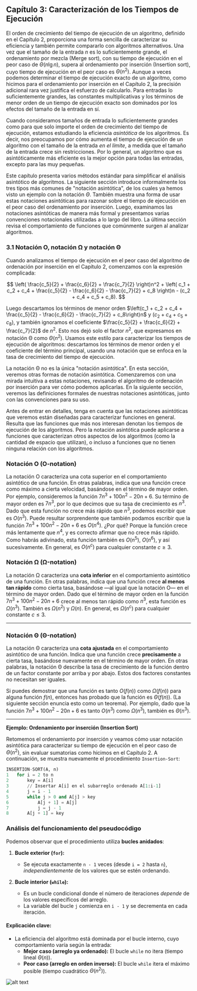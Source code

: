 ## Capítulo 3: Caracterización de los Tiempos de Ejecución

El orden de crecimiento del tiempo de ejecución de un algoritmo, definido en el Capítulo 2, proporciona una forma sencilla de caracterizar su eficiencia y también permite compararlo con algoritmos alternativos. Una vez que el tamaño de la entrada $n$ es lo suficientemente grande, el ordenamiento por mezcla (Merge sort), con su tiempo de ejecución en el peor caso de $\Theta(n \lg n)$, supera al ordenamiento por inserción (Insertion sort), cuyo tiempo de ejecución en el peor caso es $\Theta(n^2)$. Aunque a veces podemos determinar el tiempo de ejecución exacto de un algoritmo, como hicimos para el ordenamiento por inserción en el Capítulo 2, la precisión adicional rara vez justifica el esfuerzo de calcularlo. Para entradas lo suficientemente grandes, las constantes multiplicativas y los términos de menor orden de un tiempo de ejecución exacto son dominados por los efectos del tamaño de la entrada en sí.

Cuando consideramos tamaños de entrada lo suficientemente grandes como para que solo importe el orden de crecimiento del tiempo de ejecución, estamos estudiando la eficiencia _asintótica_ de los algoritmos. Es decir, nos preocupamos por cómo aumenta el tiempo de ejecución de un algoritmo con el tamaño de la entrada _en el límite_, a medida que el tamaño de la entrada crece sin restricciones. Por lo general, un algoritmo que es asintóticamente más eficiente es la mejor opción para todas las entradas, excepto para las muy pequeñas.

Este capítulo presenta varios métodos estándar para simplificar el análisis asintótico de algoritmos. La siguiente sección introduce informalmente los tres tipos más comunes de "notación asintótica", de los cuales ya hemos visto un ejemplo con la notación $\Theta$. También muestra una forma de usar estas notaciones asintóticas para razonar sobre el tiempo de ejecución en el peor caso del ordenamiento por inserción. Luego, examinamos las notaciones asintóticas de manera más formal y presentamos varias convenciones notacionales utilizadas a lo largo del libro. La última sección revisa el comportamiento de funciones que comúnmente surgen al analizar algoritmos.

### 3.1 Notación O, notación Ω y notación Θ

Cuando analizamos el tiempo de ejecución en el peor caso del algoritmo de ordenación por inserción en el Capítulo 2, comenzamos con la expresión complicada:

$$
\left( \frac{c_5}{2} + \frac{c_6}{2} + \frac{c_7}{2} \right)n^2 + \left( c_1 + c_2 + c_4 + \frac{c_5}{2} - \frac{c_6}{2} - \frac{c_7}{2} + c_8 \right)n - (c_2 + c_4 + c_5 + c_8).
$$

Luego descartamos los términos de menor orden $\left(c_1 + c_2 + c_4 + \frac{c_5}{2} - \frac{c_6}{2} - \frac{c_7}{2} + c_8\right)n$ y $(c_2 + c_4 + c_5 + c_8)$, y también ignoramos el coeficiente $\frac{c_5}{2} + \frac{c_6}{2} + \frac{c_7}{2}$ de $n^2$. Esto nos dejó solo el factor $n^2$, que expresamos en notación Θ como $\Theta(n^2)$. Usamos este estilo para caracterizar los tiempos de ejecución de algoritmos: descartamos los términos de menor orden y el coeficiente del término principal, usando una notación que se enfoca en la tasa de crecimiento del tiempo de ejecución.
 
La notación Θ no es la única "notación asintótica". En esta sección, veremos otras formas de notación asintótica. Comenzaremos con una mirada intuitiva a estas notaciones, revisando el algoritmo de ordenación por inserción para ver cómo podemos aplicarlas. En la siguiente sección, veremos las definiciones formales de nuestras notaciones asintóticas, junto con las convenciones para su uso.

Antes de entrar en detalles, tenga en cuenta que las notaciones asintóticas que veremos están diseñadas para caracterizar funciones en general. Resulta que las funciones que más nos interesan denotan los tiempos de ejecución de los algoritmos. Pero la notación asintótica puede aplicarse a funciones que caracterizan otros aspectos de los algoritmos (como la cantidad de espacio que utilizan), o incluso a funciones que no tienen ninguna relación con los algoritmos.

### Notación O (O-notation)

La notación O caracteriza una cota superior en el comportamiento asintótico de una función. En otras palabras, indica que una función crece como máximo a cierta velocidad, basándose en el término de mayor orden. Por ejemplo, consideremos la función $7n^3 + 100n^2 - 20n + 6$. Su término de mayor orden es $7n^3$, por lo que decimos que su tasa de crecimiento es $n^3$. Dado que esta función no crece más rápido que $n^3$, podemos escribir que es $O(n^3)$. Puede resultar sorprendente que también podamos escribir que la función $7n^3 + 100n^2 - 20n + 6$ es $O(n^4)$. ¿Por qué? Porque la función crece más lentamente que $n^4$, y es correcto afirmar que no crece más rápido. Como habrás adivinado, esta función también es $O(n^5)$, $O(n^6)$, y así sucesivamente. En general, es $O(n^c)$ para cualquier constante $c \geq 3$.

### Notación Ω (Ω-notation)

La notación Ω caracteriza una **cota inferior** en el comportamiento asintótico de una función. En otras palabras, indica que una función crece **al menos tan rápido** como cierta tasa, basándose —al igual que la notación O— en el término de mayor orden. Dado que el término de mayor orden en la función $7n^3 + 100n^2 - 20n + 6$ crece al menos tan rápido como $n^3$, esta función es $\Omega(n^3)$. También es $\Omega(n^2)$ y $\Omega(n)$. En general, es $\Omega(n^c)$ para cualquier constante $c \leq 3$.

---

### Notación Θ (Θ-notation)

La notación Θ caracteriza una **cota ajustada** en el comportamiento asintótico de una función. Indica que una función crece **precisamente** a cierta tasa, basándose nuevamente en el término de mayor orden. En otras palabras, la notación Θ describe la tasa de crecimiento de la función dentro de un factor constante por arriba y por abajo. Estos dos factores constantes no necesitan ser iguales.

Si puedes demostrar que una función es tanto $O(f(n))$ como $\Omega(f(n))$ para alguna función $f(n)$, entonces has probado que la función es $\Theta(f(n))$. (La siguiente sección enuncia esto como un teorema). Por ejemplo, dado que la función $7n^3 + 100n^2 - 20n + 6$ es tanto $O(n^3)$ como $\Omega(n^3)$, también es $\Theta(n^3)$.

---

**Ejemplo: Ordenamiento por inserción (Insertion Sort)**  

Retomemos el ordenamiento por inserción y veamos cómo usar notación asintótica para caracterizar su tiempo de ejecución en el peor caso de $\Theta(n^2)$, sin evaluar sumatorias como hicimos en el Capítulo 2. A continuación, se muestra nuevamente el procedimiento `Insertion-Sort`:

```python
INSERTION-SORT(A, n)
1   for i = 2 to n
2       key = A[i]
3       // Insertar A[i] en el subarreglo ordenado A[1:i-1]
4       j = i - 1
5       while j > 0 and A[j] > key
6           A[j + 1] = A[j]
7           j = j - 1
8       A[j + 1] = key
```
### Análisis del funcionamiento del pseudocódigo

Podemos observar que el procedimiento utiliza **bucles anidados**:
1. **Bucle exterior (`for`):**  
   - Se ejecuta exactamente `n - 1` veces (desde `i = 2` hasta `n`), *independientemente* de los valores que se estén ordenando.

2. **Bucle interior (`while`):**  
   - Es un bucle condicional donde el número de iteraciones *depende* de los valores específicos del arreglo.  
   - La variable del bucle `j` comienza en `i - 1` y se decrementa en cada iteración.

#### Explicación clave:  
- La eficiencia del algoritmo está dominada por el bucle interno, cuyo comportamiento varía según la entrada:  
  - **Mejor caso (arreglo ya ordenado):** El bucle `while` no itera (tiempo lineal $\Theta(n)$).  
  - **Peor caso (arreglo en orden inverso):** El bucle `while` itera el máximo posible (tiempo cuadrático $\Theta(n^2)$).  
  
![alt text](image-2.png)